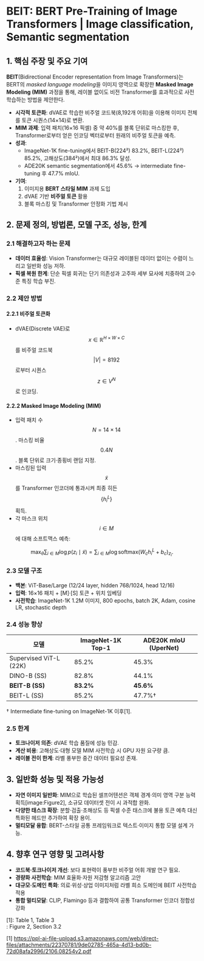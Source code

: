 # BEIT: BERT Pre-Training of Image Transformers | Image classification, Semantic segmentation

## 1. 핵심 주장 및 주요 기여  
**BEIT**(Bidirectional Encoder representation from Image Transformers)는 BERT의 *masked language modeling*을 이미지 영역으로 확장한 **Masked Image Modeling (MIM)** 과정을 통해, 레이블 없이도 비전 Transformer를 효과적으로 사전학습하는 방법을 제안한다.  
- **시각적 토큰화**: dVAE로 학습한 비주얼 코드북(8,192개 어휘)을 이용해 이미지 전체를 토큰 시퀀스(14×14)로 변환.  
- **MIM 과제**: 입력 패치(16×16 픽셀) 중 약 40%를 블록 단위로 마스킹한 후, Transformer로부터 얻은 인코딩 벡터로부터 원래의 비주얼 토큰을 예측.  
- **성과**:  
  - ImageNet-1K fine-tuning에서 BEIT-B(224²) 83.2%, BEIT-L(224²) 85.2%, 고해상도(384²)에서 최대 86.3% 달성.  
  - ADE20K semantic segmentation에서 45.6% → intermediate fine-tuning 후 47.7% mIoU.  
- **기여**:  
  1. 이미지용 **BERT 스타일 MIM** 과제 도입  
  2. dVAE 기반 **비주얼 토큰** 활용  
  3. 블록 마스킹 및 Transformer 안정화 기법 제시  

## 2. 문제 정의, 방법론, 모델 구조, 성능, 한계  

### 2.1 해결하고자 하는 문제  
- **데이터 효율성**: Vision Transformer는 대규모 레이블된 데이터 없이는 수렴이 느리고 일반화 성능 저하.  
- **픽셀 복원 한계**: 단순 픽셀 회귀는 단기 의존성과 고주파 세부 묘사에 치중하여 고수준 특징 학습 부진.  

### 2.2 제안 방법  
#### 2.2.1 비주얼 토큰화  
- dVAE(Discrete VAE)로 $$x\in\mathbb{R}^{H\times W\times C}$$를 비주얼 코드북 $$|V|=8192$$로부터 시퀀스 $$z\in V^N$$로 인코딩.  

#### 2.2.2 Masked Image Modeling (MIM)  
- 입력 패치 수 $$N=14\times14$$. 마스킹 비율 $$0.4N$$. 블록 단위로 크기·종횡비 랜덤 지정.  
- 마스킹된 입력 $$\tilde x$$를 Transformer 인코더에 통과시켜 최종 히든 $$\{h_i^L\}$$ 획득.  
- 각 마스크 위치 $$i\in M$$에 대해 소프트맥스 예측:  

$$
\max_\theta \sum_{i\in M} \log p(z_i\mid \tilde x)
= \sum_{i\in M} \log \mathrm{softmax}(W_c h_i^L + b_c)_{z_i}.
$$  

### 2.3 모델 구조  
- **백본**: ViT-Base/Large (12/24 layer, hidden 768/1024, head 12/16)  
- **입력**: 16×16 패치 + [M]·[S] 토큰 + 위치 임베딩  
- **사전학습**: ImageNet-1K 1.2M 이미지, 800 epochs, batch 2K, Adam, cosine LR, stochastic depth  

### 2.4 성능 향상  
| 모델            | ImageNet-1K Top-1 | ADE20K mIoU (UperNet) |
|-----------------|-------------------|-----------------------|
| Supervised ViT-L (22K)  | 85.2%              | 45.3%                |
| DINO-B (SS)     | 82.8%              | 44.1%                |
| **BEIT-B (SS)** | **83.2%**          | **45.6%**            |
| BEIT-L (SS)     | 85.2%              | 47.7%†               |

† Intermediate fine-tuning on ImageNet-1K 이후[1].  

### 2.5 한계  
- **토크나이저 의존**: dVAE 학습 품질에 성능 민감.  
- **계산 비용**: 고해상도·대형 모델 MIM 사전학습 시 GPU 자원 요구량 큼.  
- **레이블 전이 한계**: 라벨 풍부한 중간 데이터 필요성 존재.  

## 3. 일반화 성능 및 적용 가능성  
- **자연 이미지 일반화**: MIM으로 학습된 셀프어텐션은 객체 경계·의미 영역 구분 능력 획득[image:Figure2], 소규모 데이터셋 전이 시 과적합 완화.  
- **다양한 태스크 확장**: 분할·검출·초해상도 등 픽셀 수준 태스크에 불용 토큰 예측 대신 특화된 헤드만 추가하여 확장 용이.  
- **멀티모달 융합**: BERT-스타일 공통 프레임워크로 텍스트·이미지 통합 모델 설계 가능.  

## 4. 향후 연구 영향 및 고려사항  
- **코드북·토크나이저 개선**: 보다 표현력이 풍부한 비주얼 어휘 개발 연구 필요.  
- **경량화 사전학습**: MIM 효율화·자원 저감형 알고리즘 고안  
- **대규모·도메인 특화**: 의료·위성·상업 이미지처럼 라벨 희소 도메인에 BEIT 사전학습 적용  
- **통합 멀티모달**: CLIP, Flamingo 등과 결합하여 공통 Transformer 인코더 정합성 강화  

[1]: Table 1, Table 3  
: Figure 2, Section 3.2

[1] https://ppl-ai-file-upload.s3.amazonaws.com/web/direct-files/attachments/22370781/9de02785-465a-4d13-bd0b-72d08afa2996/2106.08254v2.pdf
